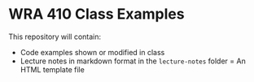 # WRA 410 Class Examples

This repository will contain:

- Code examples shown or modified in class 
- Lecture notes in markdown format in the `lecture-notes` folder
= An HTML template file

